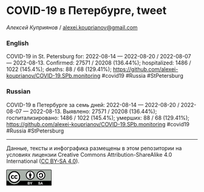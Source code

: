 COVID-19 в Петербурге, tweet
============================

*Алексей Куприянов* /
<a href="mailto:alexei.kouprianov@gmail.com" class="email">alexei.kouprianov@gmail.com</a>

### English

COVID-19 in St. Petersburg for: 2022-08-14 — 2022-08-20 / 2022-08-07 —
2022-08-13. Сonfirmed: 27571 / 20208 (136.44%); hospitalized: 1486 /
1022 (145.4%); deaths: 88 / 68 (129.41%);
<a href="https://github.com/alexei-kouprianov/COVID-19.SPb.monitoring" class="uri">https://github.com/alexei-kouprianov/COVID-19.SPb.monitoring</a>
\#covid19 \#Russia \#StPetersburg

### Russian

COVID-19 в Петербурге за семь дней: 2022-08-14 — 2022-08-20 / 2022-08-07
— 2022-08-13. Выявлено: 27571 / 20208 (136.44%); госпитализировано: 1486
/ 1022 (145.4%); умерших: 88 / 68 (129.41%);
<a href="https://github.com/alexei-kouprianov/COVID-19.SPb.monitoring" class="uri">https://github.com/alexei-kouprianov/COVID-19.SPb.monitoring</a>
\#covid19 \#Russia \#StPetersburg

------------------------------------------------------------------------

Данные, тексты и инфографика размещены в этом репозитории на условиях
лицензии Creative Commons Attribution-ShareAlike 4.0 International ([CC
BY-SA 4.0](https://creativecommons.org/licenses/by-sa/4.0/)).

![](../misc/CC-BY-SA-icon.png "CC-BY-SA")
